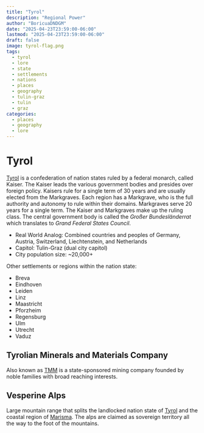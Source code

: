 ```yaml
---
title: "Tyrol"
description: "Regional Power"
author: "BoricuaDNDGM"
date: "2025-04-23T23:59:00-06:00"
lastmod: "2025-04-23T23:59:00-06:00"
draft: false
image: tyrol-flag.png
tags:
  - tyrol
  - lore
  - state
  - settlements
  - nations
  - places
  - geography
  - tulin-graz
  - tulin
  - graz
categories:
  - places
  - geography
  - lore
---
```


# Tyrol

[Tyrol] is a confederation of nation states ruled by a federal monarch, called Kaiser.
The Kaiser leads the various government bodies and presides over foreign policy.
Kaisers rule for a single term of 30 years and are usually elected from the Markgraves.
Each region has a Markgrave, who is the full authority and autonomy to rule within their domains.
Markgraves serve 20 years for a single term. The Kaiser and Markgraves make up the ruling class.
The central government body is called the _Großer Bundesländerrat_ which translates to _Grand Federal States Council_.

- Real World Analog: Combined countries and peoples of Germany, Austria, Switzerland, Liechtenstein, and Netherlands
- Capitol: Tulin-Graz (dual city capitol)
- City population size: ~20,000+

Other settlements or regions within the nation state:

- Breva
- Eindhoven
- Leiden
- Linz
- Maastricht
- Pforzheim
- Regensburg
- Ulm
- Utrecht
- Vaduz

## Tyrolian Minerals and Materials Company

Also known as [TMM] is a state-sponsored mining company founded by noble families with broad reaching interests.

## Vesperine Alps

Large mountain range that splits the landlocked nation state of [Tyrol] and the coastal region of [Marisma].
The alps are claimed as sovereign territory all the way to the foot of the mountains.

[Marisma]: marinella.md#marisma
[TMM]: #tyrolian-minerals-and-materials-company
[Tyrol]: #tyrol